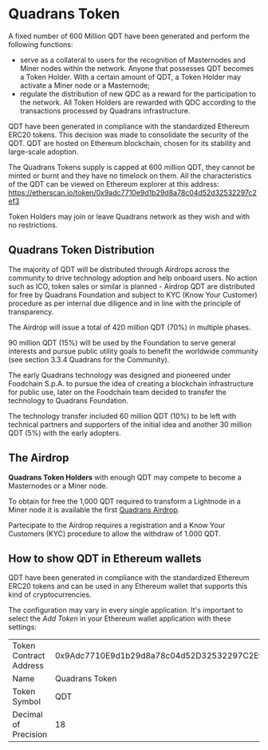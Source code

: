 Quadrans Token
==============

A fixed number of 600 Million QDT have been generated and perform the following functions:

* serve as a collateral to users for the recognition of Masternodes and Miner nodes within the network. Anyone that possesses QDT becomes a Token Holder. With a certain amount of QDT, a Token Holder may activate a Miner node or a Masternode;
* regulate the distribution of new QDC as a reward for the participation to the network. All Token Holders are rewarded with QDC according to the transactions processed by Quadrans infrastructure.

QDT have been generated in compliance with the standardized Ethereum ERC20 tokens. This decision was made to consolidate the security of the QDT. QDT are hosted on Ethereum blockchain, chosen for its stability and large-scale adoption.

The Quadrans Tokens supply is capped at 600 million QDT, they cannot be minted or burnt and they have no timelock on them. All the characteristics of the QDT can be viewed on Ethereum explorer at this address:
<https://etherscan.io/token/0x9adc7710e9d1b29d8a78c04d52d32532297c2ef3>

Token Holders may join or leave Quadrans network as they wish and with no restrictions.

## Quadrans Token Distribution 

The majority of QDT will be distributed through Airdrops across the community to drive technology adoption and help onboard users. No action such as ICO, token sales or similar is planned - Airdrop QDT are distributed for free by Quadrans Foundation and subject to KYC (Know Your Customer) procedure as per internal due diligence and in line with the principle of transparency.

The Airdrop will issue a total of 420 million QDT (70%) in multiple phases.

90 million QDT (15%) will be used by the Foundation to serve general interests and pursue public utility goals to benefit the worldwide community (see section 3.3.4 Quadrans for the Community).

The early Quadrans technology was designed and pioneered under Foodchain S.p.A. to pursue the idea of creating a blockchain infrastructure for public use, later on the Foodchain team decided to transfer the technology to Quadrans Foundation.

The technology transfer included 60 million QDT (10%) to be left with technical partners and supporters of the initial idea and another 30 million QDT (5%) with the early adopters.

## The Airdrop

 **Quadrans Token Holders** with enough QDT may compete to become a Masternodes or a Miner node.

To obtain for free the 1,000 QDT required to transform a Lightnode in a Miner node it is available the first [Quadrans Airdrop](https://quadrans.io/airdrop/).

Partecipate to the Airdrop requires a registration and a Know Your Customers (KYC) procedure to allow the withdraw of 1.000 QDT.

## How to show QDT in Ethereum wallets

QDT have been generated in compliance with the standardized Ethereum ERC20 tokens and can be used in any Ethereum wallet that supports this kind of cryptocurrencies.

The configuration may vary in every single application. It's important to select the *Add Token* in your Ethereum wallet application with these settings: 

| | |
|--|--|
|Token Contract Address|0x9Adc7710E9d1b29d8a78c04d52D32532297C2Ef3|
|Name|Quadrans Token|
|Token Symbol|QDT|
|Decimal of Precision|18|